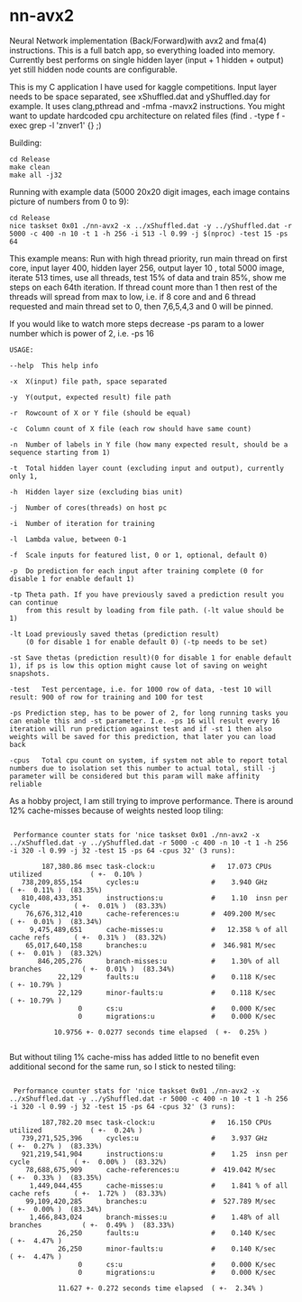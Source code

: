 # nn-avx2
Neural Network implementation (Back/Forward)with avx2 and fma(4) instructions. This is a full batch app, so everything loaded into memory. Currently best performs on single hidden layer (input + 1 hidden + output) yet still hidden node counts are configurable.

This is my C application I have used for kaggle competitions. Input layer needs to be space separated, see xShuffled.dat and yShuffled.day for example. It uses clang,pthread and -mfma -mavx2 instructions. You might want to update hardcoded cpu architecture on related files (find . -type f -exec grep -l 'znver1' {} \;) 

Building:
```
cd Release
make clean
make all -j32
```
Running with example data (5000 20x20 digit images, each image contains picture of numbers from 0 to 9):
```
cd Release
nice taskset 0x01 ./nn-avx2 -x ../xShuffled.dat -y ../yShuffled.dat -r 5000 -c 400 -n 10 -t 1 -h 256 -i 513 -l 0.99 -j $(nproc) -test 15 -ps 64
```
This example means:
 Run with high thread priority, run main thread on first core, input layer  400, hidden layer 256, output layer 10 , total 5000 image, iterate 513 times, use all threads, test 15% of data and train 85%, show me steps on each 64th iteration. If thread count more than 1 then rest of the threads will spread from max to low, i.e. if 8 core and and 6 thread requested and main thread set to 0, then 7,6,5,4,3 and 0 will be pinned.

If you would like to watch more steps decrease -ps param to a lower number which is power of 2, i.e. -ps 16 

```
USAGE:

--help	This help info

-x	X(input) file path, space separated

-y	Y(output, expected result) file path

-r	Rowcount of X or Y file (should be equal)

-c	Column count of X file (each row should have same count)

-n	Number of labels in Y file (how many expected result, should be a sequence starting from 1)

-t	Total hidden layer count (excluding input and output), currently only 1, 

-h	Hidden layer size (excluding bias unit)

-j	Number of cores(threads) on host pc

-i	Number of iteration for training

-l	Lambda value, between 0-1

-f	Scale inputs for featured list, 0 or 1, optional, default 0)

-p	Do prediction for each input after training complete (0 for disable 1 for enable default 1)

-tp	Theta path. If you have previously saved a prediction result you can continue
	from this result by loading from file path. (-lt value should be 1)

-lt	Load previously saved thetas (prediction result)
	(0 for disable 1 for enable default 0) (-tp needs to be set)

-st	Save thetas (prediction result)(0 for disable 1 for enable default 1), if ps is low this option might cause lot of saving on weight snapshots.

-test	Test percentage, i.e. for 1000 row of data, -test 10 will result: 900 of row for training and 100 for test

-ps	Prediction step, has to be power of 2, for long running tasks you can enable this and -st parameter. I.e. -ps 16 will result every 16 iteration will run prediction against test and if -st 1 then also weights will be saved for this prediction, that later you can load back

-cpus	Total cpu count on system, if system not able to report total numbers due to isolation set this number to actual total, still -j parameter will be considered but this param will make affinity reliable

```


As a hobby project, I am still trying to improve performance. There is around 12% cache-misses because of weights nested loop tiling:

```

 Performance counter stats for 'nice taskset 0x01 ./nn-avx2 -x ../xShuffled.dat -y ../yShuffled.dat -r 5000 -c 400 -n 10 -t 1 -h 256 -i 320 -l 0.99 -j 32 -test 15 -ps 64 -cpus 32' (3 runs):

        187,380.86 msec task-clock:u              #   17.073 CPUs utilized            ( +-  0.10% )
   738,209,855,154      cycles:u                  #    3.940 GHz                      ( +-  0.11% )  (83.35%)
   810,408,433,351      instructions:u            #    1.10  insn per cycle           ( +-  0.01% )  (83.33%)
    76,676,312,410      cache-references:u        #  409.200 M/sec                    ( +-  0.01% )  (83.34%)
     9,475,489,651      cache-misses:u            #   12.358 % of all cache refs      ( +-  0.31% )  (83.32%)
    65,017,640,158      branches:u                #  346.981 M/sec                    ( +-  0.01% )  (83.32%)
       846,205,276      branch-misses:u           #    1.30% of all branches          ( +-  0.01% )  (83.34%)
            22,129      faults:u                  #    0.118 K/sec                    ( +- 10.79% )
            22,129      minor-faults:u            #    0.118 K/sec                    ( +- 10.79% )
                 0      cs:u                      #    0.000 K/sec
                 0      migrations:u              #    0.000 K/sec

           10.9756 +- 0.0277 seconds time elapsed  ( +-  0.25% )


```

But without tiling 1% cache-miss has added little to no benefit even additional second for the same run, so I stick to nested tiling:

```

 Performance counter stats for 'nice taskset 0x01 ./nn-avx2 -x ../xShuffled.dat -y ../yShuffled.dat -r 5000 -c 400 -n 10 -t 1 -h 256 -i 320 -l 0.99 -j 32 -test 15 -ps 64 -cpus 32' (3 runs):

        187,782.20 msec task-clock:u              #   16.150 CPUs utilized            ( +-  0.24% )
   739,271,525,396      cycles:u                  #    3.937 GHz                      ( +-  0.27% )  (83.33%)
   921,219,541,904      instructions:u            #    1.25  insn per cycle           ( +-  0.00% )  (83.32%)
    78,688,675,909      cache-references:u        #  419.042 M/sec                    ( +-  0.33% )  (83.35%)
     1,449,044,455      cache-misses:u            #    1.841 % of all cache refs      ( +-  1.72% )  (83.33%)
    99,109,420,285      branches:u                #  527.789 M/sec                    ( +-  0.00% )  (83.34%)
     1,466,843,024      branch-misses:u           #    1.48% of all branches          ( +-  0.49% )  (83.33%)
            26,250      faults:u                  #    0.140 K/sec                    ( +-  4.47% )
            26,250      minor-faults:u            #    0.140 K/sec                    ( +-  4.47% )
                 0      cs:u                      #    0.000 K/sec
                 0      migrations:u              #    0.000 K/sec

            11.627 +- 0.272 seconds time elapsed  ( +-  2.34% )



```
